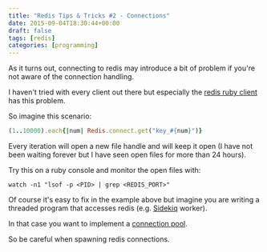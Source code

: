 ```yaml
---
title: "Redis Tips & Tricks #2 - Connections"
date: 2015-09-04T18:30:44+00:00
draft: false
tags: [redis]
categories: [programming]
---
```


As it turns out, connecting to redis may introduce a bit of problem if you're not aware of the connection handling.

I haven't tried with every client out there but especially the [redis ruby client](https://github.com/redis/redis-rb) has this problem.

So imagine this scenario:

```ruby
(1..10000).each{|num| Redis.connect.get("key_#{num}")}
```


Every iteration will open a new file handle and will keep it open (I have not been waiting forever but I have seen open files for more than 24 hours).

Try this on a ruby console and monitor the open files with:

```shell
watch -n1 "lsof -p <PID> | grep <REDIS_PORT>"
```


Of course it's easy to fix in the example above but imagine you are writing a threaded program that accesses redis (e.g. [Sidekiq](http://sidekiq.org/) worker).

In that case you want to implement a [connection pool](https://github.com/mperham/connection_pool).

So be careful when spawning redis connections.

